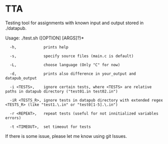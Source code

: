 # TTA
Testing tool for assignments with known input and output stored in ./datapub.

Usage: ./test.sh ([OPTION] [ARGS]?)*

      -h,            prints help
      
      -s,            specify source files (main.c is default)
      
      -L,            choose language (Only "C" for now)
      
      -d,            prints also difference in your_output and datapub_output
      
      -i <TESTS>,    ignore certain tests, where <TESTS> are relative paths in datapub directory ("test01.in test02.in")
      
      -iR <TESTS_R>, ignore tests in datapub directory with extended regex <TESTS_R> (like "test1.\.in" or "test0[1-5].\.in")
      
      -r <REPEAT>,   repeat tests (useful for not innitialized variables errors)
      
      -t <TIMEOUT>,  set timeout for tests
      
If there is some issue, please let me know using git Issues.
